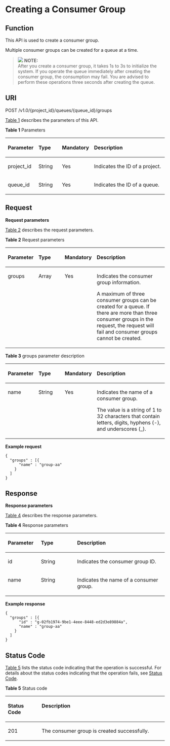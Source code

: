 # Creating a Consumer Group<a name="EN-US_TOPIC_0128036889"></a>

## Function<a name="section44497505"></a>

This API is used to create a consumer group.

Multiple consumer groups can be created for a queue at a time.

>![](/images/icon-note.gif) **NOTE:**   
>After you create a consumer group, it takes 1s to 3s to initialize the system. If you operate the queue immediately after creating the consumer group, the consumption may fail. You are advised to perform these operations three seconds after creating the queue.  

## URI<a name="section64933228"></a>

POST /v1.0/\{project\_id\}/queues/\{queue\_id\}/groups

[Table 1](#d0e1744)  describes the parameters of this API.

**Table  1**  Parameters

<a name="d0e1744"></a>
<table><thead align="left"><tr id="row7657338"><th class="cellrowborder" valign="top" width="18.60813918608139%" id="mcps1.2.5.1.1"><p id="p16264673"><a name="p16264673"></a><a name="p16264673"></a>Parameter</p>
</th>
<th class="cellrowborder" valign="top" width="14.84851514848515%" id="mcps1.2.5.1.2"><p id="p42370099"><a name="p42370099"></a><a name="p42370099"></a>Type</p>
</th>
<th class="cellrowborder" valign="top" width="19.73802619738026%" id="mcps1.2.5.1.3"><p id="p5067421217428"><a name="p5067421217428"></a><a name="p5067421217428"></a>Mandatory</p>
</th>
<th class="cellrowborder" valign="top" width="46.8053194680532%" id="mcps1.2.5.1.4"><p id="p9426010"><a name="p9426010"></a><a name="p9426010"></a>Description</p>
</th>
</tr>
</thead>
<tbody><tr id="row25309374"><td class="cellrowborder" valign="top" width="18.60813918608139%" headers="mcps1.2.5.1.1 "><p id="p36793414"><a name="p36793414"></a><a name="p36793414"></a>project_id</p>
</td>
<td class="cellrowborder" valign="top" width="14.84851514848515%" headers="mcps1.2.5.1.2 "><p id="p27476571"><a name="p27476571"></a><a name="p27476571"></a>String</p>
</td>
<td class="cellrowborder" valign="top" width="19.73802619738026%" headers="mcps1.2.5.1.3 "><p id="p1619719917428"><a name="p1619719917428"></a><a name="p1619719917428"></a>Yes</p>
</td>
<td class="cellrowborder" valign="top" width="46.8053194680532%" headers="mcps1.2.5.1.4 "><p id="p11009764"><a name="p11009764"></a><a name="p11009764"></a>Indicates the ID of a project.</p>
</td>
</tr>
<tr id="row31979016"><td class="cellrowborder" valign="top" width="18.60813918608139%" headers="mcps1.2.5.1.1 "><p id="p40163483"><a name="p40163483"></a><a name="p40163483"></a>queue_id</p>
</td>
<td class="cellrowborder" valign="top" width="14.84851514848515%" headers="mcps1.2.5.1.2 "><p id="p32016662"><a name="p32016662"></a><a name="p32016662"></a>String</p>
</td>
<td class="cellrowborder" valign="top" width="19.73802619738026%" headers="mcps1.2.5.1.3 "><p id="p6370723617428"><a name="p6370723617428"></a><a name="p6370723617428"></a>Yes</p>
</td>
<td class="cellrowborder" valign="top" width="46.8053194680532%" headers="mcps1.2.5.1.4 "><p id="p43212834"><a name="p43212834"></a><a name="p43212834"></a>Indicates the ID of a queue.</p>
</td>
</tr>
</tbody>
</table>

## Request<a name="section47528147"></a>

**Request parameters**

[Table 2](#table21618074)  describes the request parameters.

**Table  2**  Request parameters

<a name="table21618074"></a>
<table><thead align="left"><tr id="row43909159"><th class="cellrowborder" valign="top" width="18.7981201879812%" id="mcps1.2.5.1.1"><p id="p66980994"><a name="p66980994"></a><a name="p66980994"></a>Parameter</p>
</th>
<th class="cellrowborder" valign="top" width="16.91830816918308%" id="mcps1.2.5.1.2"><p id="p56751409"><a name="p56751409"></a><a name="p56751409"></a>Type</p>
</th>
<th class="cellrowborder" valign="top" width="17.858214178582145%" id="mcps1.2.5.1.3"><p id="p33461405"><a name="p33461405"></a><a name="p33461405"></a>Mandatory</p>
</th>
<th class="cellrowborder" valign="top" width="46.42535746425357%" id="mcps1.2.5.1.4"><p id="p26019245"><a name="p26019245"></a><a name="p26019245"></a>Description</p>
</th>
</tr>
</thead>
<tbody><tr id="row3401105218108"><td class="cellrowborder" valign="top" width="18.7981201879812%" headers="mcps1.2.5.1.1 "><p id="p7401185211019"><a name="p7401185211019"></a><a name="p7401185211019"></a>groups</p>
</td>
<td class="cellrowborder" valign="top" width="16.91830816918308%" headers="mcps1.2.5.1.2 "><p id="p240115291010"><a name="p240115291010"></a><a name="p240115291010"></a>Array</p>
</td>
<td class="cellrowborder" valign="top" width="17.858214178582145%" headers="mcps1.2.5.1.3 "><p id="p6538811151117"><a name="p6538811151117"></a><a name="p6538811151117"></a>Yes</p>
</td>
<td class="cellrowborder" valign="top" width="46.42535746425357%" headers="mcps1.2.5.1.4 "><p id="p4402145220108"><a name="p4402145220108"></a><a name="p4402145220108"></a>Indicates the consumer group information.</p>
<p id="p766542920491"><a name="p766542920491"></a><a name="p766542920491"></a>A maximum of three consumer groups can be created for a queue. If there are more than three consumer groups in the request, the request will fail and consumer groups cannot be created.</p>
</td>
</tr>
</tbody>
</table>

**Table  3**  groups parameter description

<a name="table27981048111112"></a>
<table><thead align="left"><tr id="row780234851110"><th class="cellrowborder" valign="top" width="18.7981201879812%" id="mcps1.2.5.1.1"><p id="p4804154811118"><a name="p4804154811118"></a><a name="p4804154811118"></a>Parameter</p>
</th>
<th class="cellrowborder" valign="top" width="16.91830816918308%" id="mcps1.2.5.1.2"><p id="p380684831120"><a name="p380684831120"></a><a name="p380684831120"></a>Type</p>
</th>
<th class="cellrowborder" valign="top" width="17.858214178582145%" id="mcps1.2.5.1.3"><p id="p48071348171119"><a name="p48071348171119"></a><a name="p48071348171119"></a>Mandatory</p>
</th>
<th class="cellrowborder" valign="top" width="46.42535746425357%" id="mcps1.2.5.1.4"><p id="p1280824811114"><a name="p1280824811114"></a><a name="p1280824811114"></a>Description</p>
</th>
</tr>
</thead>
<tbody><tr id="row1781574815113"><td class="cellrowborder" valign="top" width="18.7981201879812%" headers="mcps1.2.5.1.1 "><p id="p1181774817117"><a name="p1181774817117"></a><a name="p1181774817117"></a>name</p>
</td>
<td class="cellrowborder" valign="top" width="16.91830816918308%" headers="mcps1.2.5.1.2 "><p id="p181918484111"><a name="p181918484111"></a><a name="p181918484111"></a>String</p>
</td>
<td class="cellrowborder" valign="top" width="17.858214178582145%" headers="mcps1.2.5.1.3 "><p id="p58191448101112"><a name="p58191448101112"></a><a name="p58191448101112"></a>Yes</p>
</td>
<td class="cellrowborder" valign="top" width="46.42535746425357%" headers="mcps1.2.5.1.4 "><p id="p6820164818115"><a name="p6820164818115"></a><a name="p6820164818115"></a>Indicates the name of a consumer group.</p>
<p id="p28227482115"><a name="p28227482115"></a><a name="p28227482115"></a>The value is a string of 1 to 32 characters that contain letters, digits, hyphens (-), and underscores (_).</p>
</td>
</tr>
</tbody>
</table>

**Example request**

```
{
  "groups" : [{
      "name" : "group-aa"
    }
  ]
}
```

## Response<a name="section25100141"></a>

**Response parameters**

[Table 4](#d0e1855)  describes the response parameters.

**Table  4**  Response parameters

<a name="d0e1855"></a>
<table><thead align="left"><tr id="row56350302"><th class="cellrowborder" valign="top" width="20.8%" id="mcps1.2.4.1.1"><p id="p971734"><a name="p971734"></a><a name="p971734"></a>Parameter</p>
</th>
<th class="cellrowborder" valign="top" width="22.68%" id="mcps1.2.4.1.2"><p id="p11601606"><a name="p11601606"></a><a name="p11601606"></a>Type</p>
</th>
<th class="cellrowborder" valign="top" width="56.52%" id="mcps1.2.4.1.3"><p id="p206039"><a name="p206039"></a><a name="p206039"></a>Description</p>
</th>
</tr>
</thead>
<tbody><tr id="row16689200"><td class="cellrowborder" valign="top" width="20.8%" headers="mcps1.2.4.1.1 "><p id="p9647994"><a name="p9647994"></a><a name="p9647994"></a>id</p>
</td>
<td class="cellrowborder" valign="top" width="22.68%" headers="mcps1.2.4.1.2 "><p id="p43290077"><a name="p43290077"></a><a name="p43290077"></a>String</p>
</td>
<td class="cellrowborder" valign="top" width="56.52%" headers="mcps1.2.4.1.3 "><p id="p16835328"><a name="p16835328"></a><a name="p16835328"></a>Indicates the consumer group ID.</p>
</td>
</tr>
<tr id="row17300225"><td class="cellrowborder" valign="top" width="20.8%" headers="mcps1.2.4.1.1 "><p id="p59140967"><a name="p59140967"></a><a name="p59140967"></a>name</p>
</td>
<td class="cellrowborder" valign="top" width="22.68%" headers="mcps1.2.4.1.2 "><p id="p25689059"><a name="p25689059"></a><a name="p25689059"></a>String</p>
</td>
<td class="cellrowborder" valign="top" width="56.52%" headers="mcps1.2.4.1.3 "><p id="p439002"><a name="p439002"></a><a name="p439002"></a>Indicates the name of a consumer group.</p>
</td>
</tr>
</tbody>
</table>

**Example response**

```
{
  "groups" : [{
      "id" : "g-02fb1974-9be1-4eee-8448-ed2d3e89884a",
      "name" : "group-aa"
    }
  ]
}
```

## Status Code<a name="section24574685"></a>

[Table 5](#d0e1909)  lists the status code indicating that the operation is successful. For details about the status codes indicating that the operation fails, see  [Status Code](status-code.md).

**Table  5**  Status code

<a name="d0e1909"></a>
<table><thead align="left"><tr id="row45240216"><th class="cellrowborder" valign="top" width="21.240000000000002%" id="mcps1.2.3.1.1"><p id="p40578897"><a name="p40578897"></a><a name="p40578897"></a>Status Code</p>
</th>
<th class="cellrowborder" valign="top" width="78.75999999999999%" id="mcps1.2.3.1.2"><p id="p65665194"><a name="p65665194"></a><a name="p65665194"></a>Description</p>
</th>
</tr>
</thead>
<tbody><tr id="row17280459"><td class="cellrowborder" valign="top" width="21.240000000000002%" headers="mcps1.2.3.1.1 "><p id="p59250555145847"><a name="p59250555145847"></a><a name="p59250555145847"></a>201</p>
</td>
<td class="cellrowborder" valign="top" width="78.75999999999999%" headers="mcps1.2.3.1.2 "><p id="p30222983"><a name="p30222983"></a><a name="p30222983"></a>The consumer group is created successfully.</p>
</td>
</tr>
</tbody>
</table>

